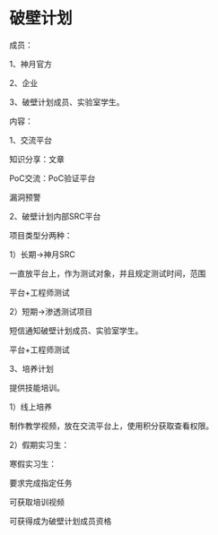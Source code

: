 # 破壁计划

成员：

1、神月官方

2、企业

3、破壁计划成员、实验室学生。



内容：

1、交流平台

知识分享：文章

PoC交流：PoC验证平台

漏洞预警



2、破壁计划内部SRC平台

项目类型分两种：

1）长期->神月SRC

一直放平台上，作为测试对象，并且规定测试时间，范围

平台+工程师测试

2）短期->渗透测试项目

短信通知破壁计划成员、实验室学生。

平台+工程师测试



3、培养计划

提供技能培训。

1）线上培养

制作教学视频，放在交流平台上，使用积分获取查看权限。

2）假期实习生：

寒假实习生：

要求完成指定任务

可获取培训视频

可获得成为破壁计划成员资格






